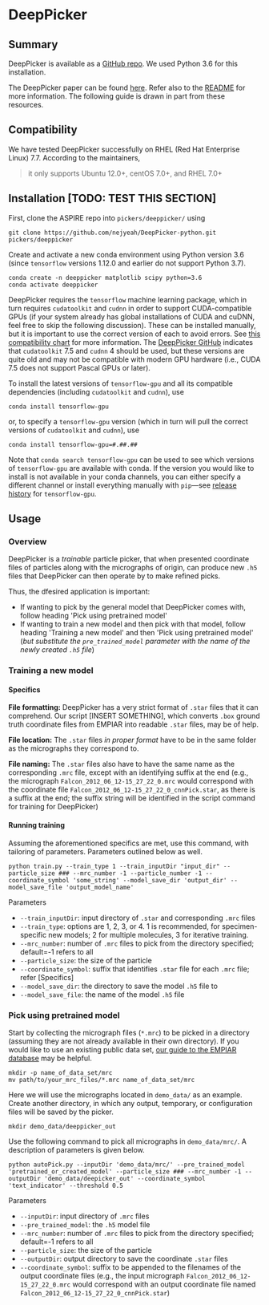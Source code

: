 # DeepPicker

## Summary

DeepPicker is available as a [GitHub repo](https://github.com/nejyeah/DeepPicker-python). We used Python 3.6 for this installation.

The DeepPicker paper can be found [here](https://arxiv.org/abs/1605.01838). Refer also to the [README](https://github.com/nejyeah/DeepPicker-python/blob/master/README.md) for more information. The following guide is drawn in part from these resources.

## Compatibility

We have tested DeepPicker successfully on RHEL (Red Hat Enterprise Linux) 7.7. According to the maintainers,

> it only supports Ubuntu 12.0+, centOS 7.0+, and RHEL 7.0+

## Installation [TODO: TEST THIS SECTION]

First, clone the ASPIRE repo into `pickers/deeppicker/` using 

```shell script
git clone https://github.com/nejyeah/DeepPicker-python.git pickers/deeppicker
```

Create and activate a new conda environment using Python version 3.6 (since `tensorflow` versions 1.12.0 and earlier do not support Python 3.7).

```shell script
conda create -n deeppicker matplotlib scipy python=3.6
conda activate deeppicker
```

DeepPicker requires the `tensorflow` machine learning package, which in turn requires `cudatoolkit` and `cudnn` in order to support CUDA-compatible GPUs (if your system already has global installations of CUDA and cuDNN, feel free to skip the following discussion). These can be installed manually, but it is important to use the correct version of each to avoid errors. See [this compatibility chart](https://www.tensorflow.org/install/source#gpu) for more information. The [DeepPicker GitHub](https://github.com/nejyeah/DeepPicker-python#1-install-tensorflow) indicates that `cudatoolkit` 7.5 and `cudnn` 4 should be used, but these versions are quite old and may not be compatible with modern GPU hardware (i.e., CUDA 7.5 does not support Pascal GPUs or later).

To install the latest versions of `tensorflow-gpu` and all its compatible dependencies (including `cudatoolkit` and `cudnn`), use

```shell script
conda install tensorflow-gpu
```

or, to specify a `tensorflow-gpu` version (which in turn will pull the correct versions of `cudatoolkit` and `cudnn`), use 

```shell script
conda install tensorflow-gpu=#.##.##
```

Note that `conda search tensorflow-gpu` can be used to see which versions of `tensorflow-gpu` are available with conda. If the version you would like to install is not available in your conda channels, you can either specify a different channel or install everything manually with `pip`—see [release history](https://pypi.org/project/tensorflow-gpu/#history) for `tensorflow-gpu`.

## Usage

### Overview

DeepPicker is a *trainable* particle picker, that when presented coordinate files of particles along with the micrographs of origin, can produce new `.h5` files that DeepPicker can then operate by to make refined picks. 

Thus, the dfesired application is important:
- If wanting to pick by the general model that DeepPicker comes with, follow heading 'Pick using pretrained model'
- If wanting to train a new model and then pick with that model, follow heading 'Training a new model' and then 'Pick using pretrained model' (*but substitute the `pre_trained_model` parameter with the name of the newly created `.h5` file*)

### Training a new model

#### Specifics

**File formatting:** DeepPicker has a very strict format of `.star` files that it can comprehend. Our script [INSERT SOMETHING], which converts `.box` ground truth coordinate files from EMPIAR into readable `.star` files, may be of help. 

**File location:** The `.star` files *in proper format* have to be in the same folder as the micrographs they correspond to.

**File naming:** The `.star` files also have to have the same name as the corresponding `.mrc` file, except with an identifying suffix at the end (e.g., the micrograph `Falcon_2012_06_12-15_27_22_0.mrc` would correspond with the coordinate file `Falcon_2012_06_12-15_27_22_0_cnnPick.star`, as there is a suffix at the end; the suffix string will be identified in the script command for training for DeepPicker)

#### Running training

Assuming the aforementioned specifics are met, use this command, with tailoring of parameters. Parameters outlined below as well.

```shell script
python train.py --train_type 1 --train_inputDir "input_dir" --particle_size ### --mrc_number -1 --particle_number -1 --coordinate_symbol 'some_string' --model_save_dir 'output_dir' --model_save_file 'output_model_name'
```

Parameters
- `--train_inputDir`: input directory of `.star` and corresponding `.mrc` files
- `--train_type`: options are 1, 2, 3, or 4. 1 is recommended, for specimen-specific new models; 2 for multiple molecules, 3 for iterative training.
- `--mrc_number`: number of `.mrc` files to pick from the directory specified; default=-1 refers to all
- `--particle_size`: the size of the particle
- `--coordinate_symbol`: suffix that identifies `.star` file for each `.mrc` file; refer [Specifics]
- `--model_save_dir`: the directory to save the model `.h5` file to
- `--model_save_file`: the name of the model `.h5` file


### Pick using pretrained model

Start by collecting the micrograph files (`*.mrc`) to be picked in a directory (assuming they are not already available in their own directory). If you would like to use an existing public data set, [our guide to the EMPIAR database](empiar.md) may be helpful.

```shell script
mkdir -p name_of_data_set/mrc
mv path/to/your_mrc_files/*.mrc name_of_data_set/mrc
```

Here we will use the micrographs located in `demo_data/` as an example. Create another directory, in which any output, temporary, or configuration files will be saved by the picker.

```shell script
mkdir demo_data/deeppicker_out
```

Use the following command to pick all micrographs in `demo_data/mrc/`. A description of parameters is given below.

```shell script
python autoPick.py --inputDir 'demo_data/mrc/' --pre_trained_model 'pretrained_or_created_model' --particle_size ### --mrc_number -1 --outputDir 'demo_data/deepicker_out' --coordinate_symbol 'text_indicator' --threshold 0.5
```

Parameters
- `--inputDir`: input directory of `.mrc` files
- `--pre_trained_model`: the `.h5` model file
- `--mrc_number`: number of `.mrc` files to pick from the directory specified; default=-1 refers to all
- `--particle_size`: the size of the particle
- `--outputDir`: output directory to save the coordinate `.star` files
- `--coordinate_symbol`: suffix to be appended to the filenames of the output coordinate files (e.g., the input micrograph `Falcon_2012_06_12-15_27_22_0.mrc` would correspond with an output coordinate file named `Falcon_2012_06_12-15_27_22_0_cnnPick.star`)





